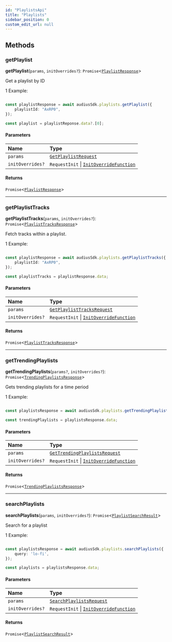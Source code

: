 ```yaml
---
id: "PlaylistsApi"
title: "Playlists"
sidebar_position: 0
custom_edit_url: null
---
```


## Methods

### getPlaylist

**getPlaylist**(`params`, `initOverrides?`): `Promise`<[`PlaylistResponse`](../interfaces/PlaylistResponse.md)\>

Get a playlist by ID

1 Example:

```typescript

const playlistResponse = await audiusSdk.playlists.getPlaylist({
    playlistId: "AxRP0",
});

const playlist = playlistReponse.data?.[0];

```

#### Parameters

| Name | Type |
| :------ | :------ |
| `params` | [`GetPlaylistRequest`](../interfaces/GetPlaylistRequest.md) |
| `initOverrides?` | `RequestInit` \| [`InitOverrideFunction`](../modules.md#initoverridefunction) |

#### Returns

`Promise`<[`PlaylistResponse`](../interfaces/PlaylistResponse.md)\>

___

### getPlaylistTracks

**getPlaylistTracks**(`params`, `initOverrides?`): `Promise`<[`PlaylistTracksResponse`](../interfaces/PlaylistTracksResponse.md)\>

Fetch tracks within a playlist.

1 Example:

```typescript

const playlistResponse = await audiusSdk.playlists.getPlaylistTracks({
    playlistId: "AxRP0",
});

const playlistTracks = playlistResponse.data;

```

#### Parameters

| Name | Type |
| :------ | :------ |
| `params` | [`GetPlaylistTracksRequest`](../interfaces/GetPlaylistTracksRequest.md) |
| `initOverrides?` | `RequestInit` \| [`InitOverrideFunction`](../modules.md#initoverridefunction) |

#### Returns

`Promise`<[`PlaylistTracksResponse`](../interfaces/PlaylistTracksResponse.md)\>

___

### getTrendingPlaylists

**getTrendingPlaylists**(`params?`, `initOverrides?`): `Promise`<[`TrendingPlaylistsResponse`](../interfaces/TrendingPlaylistsResponse.md)\>

Gets trending playlists for a time period

1 Example:

```typescript

const playlistsResponse = await audiusSdk.playlists.getTrendingPlaylists();

const trendingPlaylists = playlistsResponse.data;

```

#### Parameters

| Name | Type |
| :------ | :------ |
| `params` | [`GetTrendingPlaylistsRequest`](../interfaces/GetTrendingPlaylistsRequest.md) |
| `initOverrides?` | `RequestInit` \| [`InitOverrideFunction`](../modules.md#initoverridefunction) |

#### Returns

`Promise`<[`TrendingPlaylistsResponse`](../interfaces/TrendingPlaylistsResponse.md)\>

___

### searchPlaylists

**searchPlaylists**(`params`, `initOverrides?`): `Promise`<[`PlaylistSearchResult`](../interfaces/PlaylistSearchResult.md)\>

Search for a playlist

1 Example:

```typescript

const playlistsResponse = await audiusSdk.playlists.searchPlaylists({
    query: 'lo-fi',
});

const playlists = playlistsResponse.data;

```

#### Parameters

| Name | Type |
| :------ | :------ |
| `params` | [`SearchPlaylistsRequest`](../interfaces/SearchPlaylistsRequest.md) |
| `initOverrides?` | `RequestInit` \| [`InitOverrideFunction`](../modules.md#initoverridefunction) |

#### Returns

`Promise`<[`PlaylistSearchResult`](../interfaces/PlaylistSearchResult.md)\>
